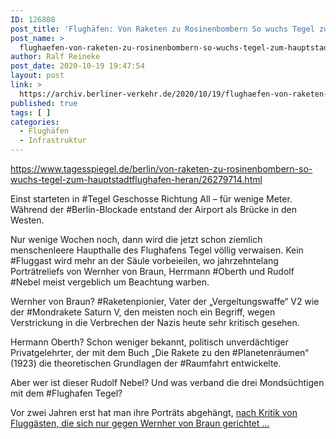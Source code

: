 ```yaml
---
ID: 126808
post_title: 'Flughäfen: Von Raketen zu Rosinenbombern So wuchs Tegel zum Hauptstadtflughafen heran aus Der Tagesspiegel'
post_name: >
  flughaefen-von-raketen-zu-rosinenbombern-so-wuchs-tegel-zum-hauptstadtflughafen-heran-aus-der-tagesspiegel
author: Ralf Reineke
post_date: 2020-10-19 19:47:54
layout: post
link: >
  https://archiv.berliner-verkehr.de/2020/10/19/flughaefen-von-raketen-zu-rosinenbombern-so-wuchs-tegel-zum-hauptstadtflughafen-heran-aus-der-tagesspiegel/
published: true
tags: [ ]
categories:
  - Flughäfen
  - Infrastruktur
---
```

https://www.tagesspiegel.de/berlin/von-raketen-zu-rosinenbombern-so-wuchs-tegel-zum-hauptstadtflughafen-heran/26279714.html

Einst starteten in #Tegel Geschosse Richtung All – für wenige Meter. Während der #Berlin-Blockade entstand der Airport als Brücke in den Westen.

Nur wenige Wochen noch, dann wird die jetzt schon ziemlich menschenleere Haupthalle des Flughafens Tegel völlig verwaisen. Kein #Fluggast wird mehr an der Säule vorbeieilen, wo jahrzehntelang Porträtreliefs von Wernher von Braun, Herrmann #Oberth und Rudolf #Nebel meist vergeblich um Beachtung warben.

Wernher von Braun? #Raketenpionier, Vater der „Vergeltungswaffe“ V2 wie der #Mondrakete Saturn V, den meisten noch ein Begriff, wegen Verstrickung in die Verbrechen der Nazis heute sehr kritisch gesehen.

Hermann Oberth? Schon weniger bekannt, politisch unverdächtiger Privatgelehrter, der mit dem Buch „Die Rakete zu den #Planetenräumen“ (1923) die theoretischen Grundlagen der #Raumfahrt entwickelte.

Aber wer ist dieser Rudolf Nebel? Und was verband die drei Mondsüchtigen mit dem #Flughafen Tegel?

Vor zwei Jahren erst hat man ihre Porträts abgehängt, <a href="https://www.tagesspiegel.de/berlin/von-raketen-zu-rosinenbombern-so-wuchs-tegel-zum-hauptstadtflughafen-heran/26279714.html">nach Kritik von Fluggästen, die sich nur gegen Wernher von Braun gerichtet ...</a>